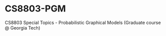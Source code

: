 # CS8803-PGM
CS8803 Special Topics - Probabilistic Graphical Models (Graduate course @ Georgia Tech)
